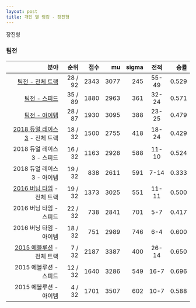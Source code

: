 ```yaml
---
layout: post
title: 개인 별 랭킹 - 장진형
---
```


장진형


### 팀전

| 분야 | 순위 | 점수 | mu | sigma | 전적 | 승률 |
|---:|---:|---:|---:|---:|:---:|---:|
| [팀전 - 전체 트랙](../team-full) | 28 / 92 | 2343 | 3077 | 245 | 55-49 | 0.529 |
| [팀전 - 스피드](../team-speed) | 35 / 89 | 1880 | 2963 | 361 | 32-24 | 0.571 |
| [팀전 - 아이템](../team-item) | 28 / 87 | 1930 | 3095 | 388 | 23-25 | 0.479 |
| [2018 듀얼 레이스 3](../teams-t2018_1) - 전체 트랙 | 18 / 32 | 1500 | 2755 | 418 | 18-24 | 0.429 |
| 2018 듀얼 레이스 3 - 스피드 | 16 / 32 | 1163 | 2928 | 588 | 11-10 | 0.524 |
| 2018 듀얼 레이스 3 - 아이템 | 19 / 32 | 838 | 2611 | 591 | 7-14 | 0.333 |
| [2016 버닝 타임](../teams-t2016_1) - 전체 트랙 | 19 / 32 | 1373 | 3025 | 551 | 11-11 | 0.500 |
| 2016 버닝 타임 - 스피드 | 22 / 32 | 738 | 2841 | 701 | 5-7 | 0.417 |
| 2016 버닝 타임 - 아이템 | 18 / 32 | 751 | 2989 | 746 | 6-4 | 0.600 |
| [2015 에볼루션](../teams-t2015_1) - 전체 트랙 | 7 / 32 | 2187 | 3387 | 400 | 26-14 | 0.650 |
| 2015 에볼루션 - 스피드 | 12 / 32 | 1640 | 3286 | 549 | 16-7 | 0.696 |
| 2015 에볼루션 - 아이템 | 4 / 32 | 1701 | 3507 | 602 | 10-7 | 0.588 |
